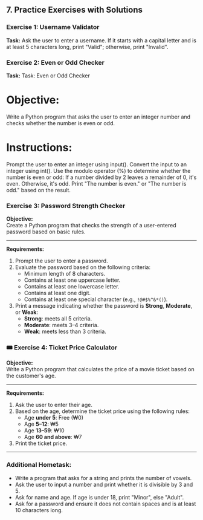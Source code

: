 ## 7. Practice Exercises with Solutions

### Exercise 1: Username Validator

**Task:** Ask the user to enter a username. If it starts with a capital letter and is at least 5 characters long, print "Valid"; otherwise, print "Invalid".


### Exercise 2: Even or Odd Checker

**Task:** Task: Even or Odd Checker
# Objective:
Write a Python program that asks the user to enter an integer number and checks whether the number is even or odd.
# Instructions:
Prompt the user to enter an integer using input().
Convert the input to an integer using int().
Use the modulo operator (%) to determine whether the number is even or odd:
If a number divided by 2 leaves a remainder of 0, it's even.
Otherwise, it's odd.
Print "The number is even." or "The number is odd." based on the result.

### Exercise 3: Password Strength Checker

**Objective:**  
Create a Python program that checks the strength of a user-entered password based on basic rules.

---

**Requirements:**

1. Prompt the user to enter a password.
2. Evaluate the password based on the following criteria:
   - Minimum length of 8 characters.
   - Contains at least one uppercase letter.
   - Contains at least one lowercase letter.
   - Contains at least one digit.
   - Contains at least one special character (e.g., `!@#$%^&*()`).
3. Print a message indicating whether the password is **Strong**, **Moderate**, or **Weak**:
   - **Strong**: meets all 5 criteria.
   - **Moderate**: meets 3–4 criteria.
   - **Weak**: meets less than 3 criteria.


### 🎟️ Exercise 4: Ticket Price Calculator

**Objective:**  
Write a Python program that calculates the price of a movie ticket based on the customer's age.

---

**Requirements:**

1. Ask the user to enter their age.
2. Based on the age, determine the ticket price using the following rules:
   - Age **under 5**: Free (₩0)
   - Age **5–12**: ₩5
   - Age **13–59**: ₩10
   - Age **60 and above**: ₩7
3. Print the ticket price.

---

### Additional Hometask:

* Write a program that asks for a string and prints the number of vowels.
* Ask the user to input a number and print whether it is divisible by 3 and 5.
* Ask for name and age. If age is under 18, print "Minor", else "Adult".
* Ask for a password and ensure it does not contain spaces and is at least 10 characters long.

